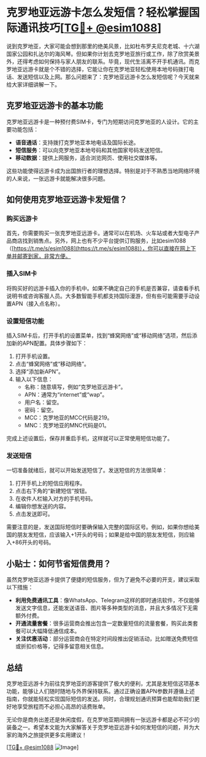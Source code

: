 # 克罗地亚远游卡怎么发短信？轻松掌握国际通讯技巧[[TG💪+ @esim1088](https://t.me/s/esim1088)]

说到克罗地亚，大家可能会想到那里的绝美风景，比如杜布罗夫尼克老城、十六湖国家公园和扎达尔的海风琴。但如果你计划去克罗地亚旅行或工作，除了欣赏美景外，还得考虑如何保持与家人朋友的联系。毕竟，现代生活离不开手机通讯。而克罗地亚远游卡就是个不错的选择，它能让你在克罗地亚轻松使用本地号码拨打电话、发送短信以及上网。那么问题来了：克罗地亚远游卡怎么发短信呢？今天就来给大家详细讲解一下。

## 克罗地亚远游卡的基本功能

克罗地亚远游卡是一种预付费SIM卡，专门为短期访问克罗地亚的人设计。它的主要功能包括：

- **语音通话**：支持拨打克罗地亚本地电话及国际长途。
- **短信服务**：可以向克罗地亚本地号码和其他国家号码发送短信。
- **移动数据**：提供上网服务，适合浏览网页、使用社交媒体等。

这些功能使得远游卡成为出国旅行者的理想选择。特别是对于不熟悉当地网络环境的人来说，一张远游卡就能解决很多问题。

## 如何使用克罗地亚远游卡发短信？

### 购买远游卡

首先，你需要购买一张克罗地亚远游卡。通常可以在机场、火车站或者大型电子产品商店找到销售点。另外，网上也有不少平台提供订购服务，比如esim1088（[https://t.me/s/esim1088](https://t.me/s/esim1088)），你可以直接在网上下单并邮寄到家，非常方便。

### 插入SIM卡

将购买好的远游卡插入你的手机中。如果不确定自己的手机是否兼容，请查看手机说明书或咨询客服人员。大多数智能手机都支持国际漫游，但有些可能需要手动设置APN（接入点名称）。

### 设置短信功能

插入SIM卡后，打开手机的设置菜单，找到“蜂窝网络”或“移动网络”选项，然后添加新的APN配置。具体步骤如下：

1. 打开手机设置。
2. 点击“蜂窝网络”或“移动网络”。
3. 选择“添加新APN”。
4. 输入以下信息：
   - 名称：随意填写，例如“克罗地亚远游卡”。
   - APN：通常为“internet”或“wap”。
   - 用户名：留空。
   - 密码：留空。
   - MCC：克罗地亚的MCC代码是219。
   - MNC：克罗地亚的MNC代码是01。

完成上述设置后，保存并重启手机，这样就可以正常使用短信功能了。

### 发送短信

一切准备就绪后，就可以开始发送短信了。发送短信的方法很简单：

1. 打开手机上的短信应用程序。
2. 点击右下角的“新建短信”按钮。
3. 在收件人栏输入对方的手机号码。
4. 编辑你想发送的内容。
5. 点击发送即可。

需要注意的是，发送国际短信时要确保输入完整的国际区号。例如，如果你想给美国的朋友发短信，应该输入+1开头的号码；如果是给中国的朋友发短信，则应输入+86开头的号码。

## 小贴士：如何节省短信费用？

虽然克罗地亚远游卡提供了便捷的短信服务，但为了避免不必要的开支，建议采取以下措施：

- **利用免费通讯工具**：像WhatsApp、Telegram这样的即时通讯软件，不仅能够发送文字信息，还能发送语音、图片等多种类型的消息，并且大多情况下无需额外付费。
- **开通流量套餐**：很多运营商会推出包含一定数量短信的流量套餐，购买此类套餐可以大幅降低通信成本。
- **关注优惠活动**：部分运营商会在特定时间段推出促销活动，比如赠送免费短信或折扣价格等，记得多留意相关信息。

## 总结

克罗地亚远游卡为前往克罗地亚的游客提供了极大的便利，尤其是发短信这项基本功能，能够让人们随时随地与外界保持联系。通过正确设置APN参数并遵循上述指南，你就能轻松实现国际短信的发送。同时，合理规划通讯预算也能帮助我们更好地享受旅程而不必担心高昂的话费账单。

无论你是商务出差还是休闲度假，在克罗地亚期间拥有一张远游卡都是必不可少的装备之一。希望本文能为大家解答关于克罗地亚远游卡如何发短信的问题，并为大家的海外之旅提供更多实用建议！

[[TG💪+ @esim1088](https://t.me/s/esim1088) ![Image](https://i.postimg.cc/4NQfJmqS/Snipaste-2025-05-13-00-14-12.png)]